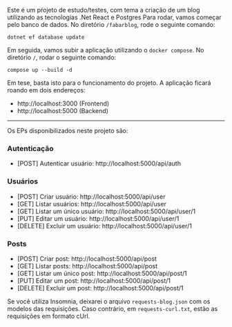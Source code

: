 Este é um pŕojeto de estudo/testes, com tema a criação de um blog utilizando as tecnologias .Net React e Postgres
Para rodar, vamos começar pelo banco de dados. No diretório `/fabarblog`, rode o seguinte comando:

```
dotnet ef database update
```

Em seguida, vamos subir a aplicação utilizando o `docker compose`. No diretório `/`, rodar o seguinte comando:

```
compose up --build -d
```

Em tese, basta isto para o funcionamento do projeto.
A aplicação ficará roando em dois endereços:

- http://localhost:3000 (Frontend)
- http://localhost:5000 (Backend)

---

Os EPs disponibilizados neste projeto são:

### Autenticação

- [POST] Autenticar usuário: http://localhost:5000/api/auth

### Usuários

- [POST] Criar usuário: http://localhost:5000/api/user
- [GET] Listar usuários: http://localhost:5000/api/user
- [GET] Listar um único usuário: http://localhost:5000/api/user/1
- [PUT] Editar um usuário: http://localhost:5000/api/user/1
- [DELETE] Excluir um usuário: http://localhost:5000/api/user/1

### Posts

- [POST] Criar post: http://localhost:5000/api/post
- [GET] Listar posts: http://localhost:5000/api/post
- [GET] Listar um único post: http://localhost:5000/api/post/1
- [PUT] Editar um post: http://localhost:5000/api/post/1
- [DELETE] Excluir um post: http://localhost:5000/api/post/1

Se você utiliza Insomnia, deixarei o arquivo `requests-blog.json` com os modelos das requisições.
Caso contrário, em `requests-curl.txt`, estão as requisições em formato cUrl.
